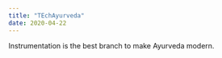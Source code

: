```yaml
---
title: "TEchAyurveda"
date: 2020-04-22
---
```

Instrumentation is the best branch to make Ayurveda modern.
